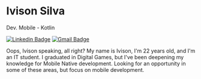 # Ivison Silva

Dev. Mobile - Kotlin

[![Linkedin Badge](https://img.shields.io/badge/-Ivison%20Silva-6633cc?style=flat-square&logo=Linkedin&logoColor=white&link=https://www.linkedin.com/in/ivisondsb/)](https://www.linkedin.com/in/ivisondsb/)
[![Gmail Badge](https://img.shields.io/badge/-ivisonk0@gmail.com-6633cc?style=flat-square&logo=Gmail&logoColor=white&link=mailto:ivisonk0@gmail.com)](mailto:ivisonk0@gmail.com)

Oops, Ivison speaking, all right?
My name is Ivison, I'm 22 years old, and I'm an IT student.
I graduated in Digital Games, but I've been deepening my knowledge for Mobile Native development. Looking for an opportunity in some of these areas, but focus on mobile development.
